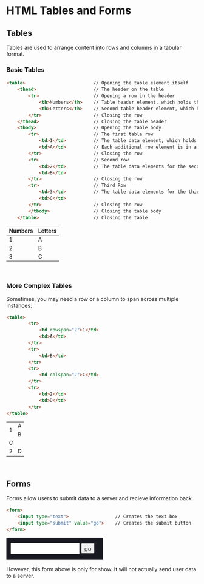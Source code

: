 # HTML Tables and Forms

## Tables
Tables are used to arrange content into rows and columns in a tabular format.  

### Basic Tables
```html
<table>                         // Opening the table element itself
    <thead>                     // The header on the table
        <tr>                    // Opening a row in the header
            <th>Numbers</th>    // Table header element, which holds the column name
            <th>Letters</th>    // Second table header element, which holds the second comumn name
        </tr>                   // Closing the row
    </thead>                    // Closing the table header
    <tbody>                     // Opening the table body
        <tr>                    // The first table row
            <td>1</td>          // The table data element, which holds an individual cell
            <td>A</td>          // Each additional row element is in a separate column
        </tr>                   // Closing the row
        <tr>                    // Second row
            <td>2</td>          // The table data elements for the second row
            <td>B</td>
        </tr>                   // Closing the row
        <tr>                    // Third Row
            <td>3</td>          // The table data elements for the third row
            <td>C</td>
        </tr>                   // Closing the row
        </tbody>                // Closing the table body
    </table>                    // Closing the table
```
<table>
    <thead>
        <tr>
            <th>Numbers</th>
            <th>Letters</th>
        </tr>
    </thead>
    <tbody>
        <tr>              
            <td>1</td>  
            <td>A</td>
        </tr>             
        <tr>              
            <td>2</td>    
            <td>B</td>
        </tr>
        <tr>
            <td>3</td>    
            <td>C</td>
        </tr>    
    </tbody>       
</table>    

<br>

### More Complex Tables
Sometimes, you may need a row or a column to span across multiple instances:

```html
<table>
        <tr>              
            <td rowspan="2">1</td>  
            <td>A</td>
        </tr>             
        <tr>         
            <td>B</td>
        </tr>
        <tr>    
            <td colspan="2">C</td>
        </tr>
        <tr>
            <td>2</td>
            <td>D</td>
        </tr>     
</table>    
```
<table>
        <tr>              
            <td rowspan="2">1</td>  
            <td>A</td>
        </tr>             
        <tr>         
            <td>B</td>
        </tr>
        <tr>    
            <td colspan="2">C</td>
        </tr>
        <tr>
            <td>2</td>
            <td>D</td>
        </tr>     
</table>   

<br>

## Forms
Forms allow users to submit data to a server and recieve information back.  

```html
<form>
    <input type="text">                 // Creates the text box 
    <input type="submit" value="go">    // Creates the submit button
</form>
```

<img src="../images/input_form.png">

However, this form above is only for show. It will not actually send user data to a server. 